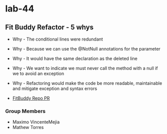 # lab-44

## Fit Buddy Refactor - 5 whys

- Why - The conditional lines were redundant
- Why - Because we can use the @NotNull annotations for the parameter
- Why - It would have the same declaration as the deleted line
- Why - We want to indicate we must never call the method with a null if we to avoid an exception
- Why - Refactoring would make the code be more readable, maintainable and mitigate exception and syntax errors


- [FitBuddy Repo PR](https://github.com/mepox/fitbuddy/pull/162)

### Group Members

- Maximo VincenteMejia
- Mathew Torres